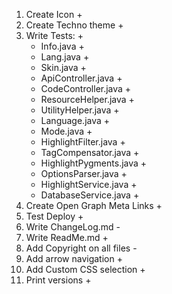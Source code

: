1. Create Icon +
2. Create Techno theme +
3. Write Tests: +
    * Info.java +
    * Lang.java +
    * Skin.java +
    * ApiController.java +
    * CodeController.java +
    * ResourceHelper.java +
    * UtilityHelper.java +
    * Language.java +
    * Mode.java +
    * HighlightFilter.java +
    * TagCompensator.java +
    * HighlightPygments.java +
    * OptionsParser.java +
    * HighlightService.java +
    * DatabaseService.java +
4. Create Open Graph Meta Links +
5. Test Deploy +
6. Write ChangeLog.md -
7. Write ReadMe.md +
8. Add Copyright on all files -
9. Add arrow navigation +
10. Add Custom CSS selection +
11. Print versions +
